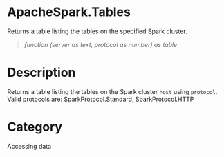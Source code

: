﻿# ApacheSpark.Tables
Returns a table listing the tables on the specified Spark cluster.
> _function (server as text, protocol as number) as table_
# Description 
Returns a table listing the tables on the Spark cluster <code>host</code> using <code>protocol</code>.  Valid protocols are:
SparkProtocol.Standard, SparkProtocol.HTTP
# Category 
Accessing data
